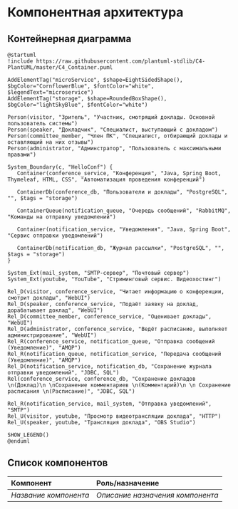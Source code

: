 # Компонентная архитектура
<!-- Состав и взаимосвязи компонентов системы между собой и внешними системами с указанием протоколов, ключевые технологии, используемые для реализации компонентов.
Диаграмма контейнеров C4 и текстовое описание. 
Подробнее: https://confluence.mts.ru/pages/viewpage.action?pageId=375783368
-->
## Контейнерная диаграмма

```plantuml
@startuml
!include https://raw.githubusercontent.com/plantuml-stdlib/C4-PlantUML/master/C4_Container.puml

AddElementTag("microService", $shape=EightSidedShape(), $bgColor="CornflowerBlue", $fontColor="white", $legendText="microservice")
AddElementTag("storage", $shape=RoundedBoxShape(), $bgColor="lightSkyBlue", $fontColor="white")

Person(visitor, "Зритель", "Участник, смотрящий доклады. Основной пользователь системы")
Person(speaker, "Докладчик", "Специалист, выступающий с докладом")
Person(committee_member, "Член ПК", "Специалист, отбирающий доклады и оставляющий на них отзывы")
Person(administrator, "Админстратор", "Пользователь с максимальными правами")

System_Boundary(c, "HelloConf") {
   Container(conference_service, "Конференция", "Java, Spring Boot, Thymeleaf, HTML, CSS", "Автоматизация проведения конференций")

   ContainerDb(conference_db, "Пользователи и доклады", "PostgreSQL", "", $tags = "storage")

   ContainerQueue(notification_queue, "Очередь сообщений", "RabbitMQ", "Команды на отправку уведомлений")

   Container(notification_service, "Уведомления", "Java, Spring Boot", "Сервис отправки уведомлений")

   ContainerDb(notification_db, "Журнал рассылки", "PostgreSQL", "", $tags = "storage")
}

System_Ext(mail_system, "SMTP-сервер", "Почтовый сервер")  
System_Ext(youtube, "YouTube", "Стриминговый сервис. Видеохостинг")  

Rel_D(visitor, conference_service, "Читает информацию о конференции, смотрит доклады", "WebUI")
Rel_D(speaker, conference_service, "Подаёт заявку на доклад, дорабатывает доклад", "WebUI")
Rel_D(committee_member, conference_service, "Оценивает доклады", "WebUI")
Rel_D(administrator, conference_service, "Ведёт расписание, выполняет администрирование", "WebUI")
Rel_R(conference_service, notification_queue, "Отправка сообщений (Уведомление)", "AMQP")
Rel_R(notification_queue, notification_service, "Передача сообщений (Уведомление)", "AMQP")
Rel_D(notification_service, notification_db, "Сохранение журнала отправки уведомлений", "JDBC, SQL")
Rel(conference_service, conference_db, "Сохранение докладов \n(Доклад)\n \nСохранение комментариев \n(Комментарий)\n \n Сохранение расписания \n(Расписание)", "JDBC, SQL")

Rel_R(notification_service, mail_system, "Отправка уведомлений", "SMTP")
Rel_U(visitor, youtube, "Просмотр видеотрансляции доклада", "HTTP")
Rel_U(speaker, youtube, "Трансляция доклада", "OBS Studio")

SHOW_LEGEND()
@enduml
```

## Список компонентов
| Компонент             | Роль/назначение                  |
|:----------------------|:---------------------------------|
| *Название компонента* | *Описание назначения компонента* |